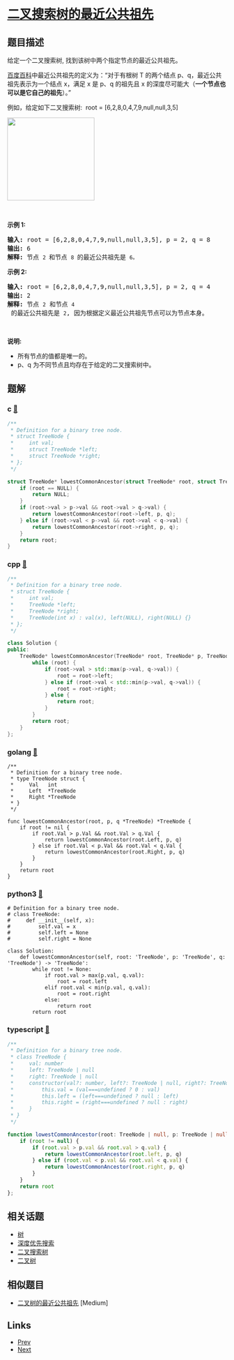 
# [二叉搜索树的最近公共祖先](https://leetcode-cn.com/problems/lowest-common-ancestor-of-a-binary-search-tree)

## 题目描述

<p>给定一个二叉搜索树, 找到该树中两个指定节点的最近公共祖先。</p>

<p><a href="https://baike.baidu.com/item/%E6%9C%80%E8%BF%91%E5%85%AC%E5%85%B1%E7%A5%96%E5%85%88/8918834?fr=aladdin" target="_blank">百度百科</a>中最近公共祖先的定义为：&ldquo;对于有根树 T 的两个结点 p、q，最近公共祖先表示为一个结点 x，满足 x 是 p、q 的祖先且 x 的深度尽可能大（<strong>一个节点也可以是它自己的祖先</strong>）。&rdquo;</p>

<p>例如，给定如下二叉搜索树:&nbsp; root =&nbsp;[6,2,8,0,4,7,9,null,null,3,5]</p>

<p><img alt="" src="https://assets.leetcode-cn.com/aliyun-lc-upload/uploads/2018/12/14/binarysearchtree_improved.png" style="height: 190px; width: 200px;"></p>

<p>&nbsp;</p>

<p><strong>示例 1:</strong></p>

<pre><strong>输入:</strong> root = [6,2,8,0,4,7,9,null,null,3,5], p = 2, q = 8
<strong>输出:</strong> 6 
<strong>解释: </strong>节点 <code>2 </code>和节点 <code>8 </code>的最近公共祖先是 <code>6。</code>
</pre>

<p><strong>示例 2:</strong></p>

<pre><strong>输入:</strong> root = [6,2,8,0,4,7,9,null,null,3,5], p = 2, q = 4
<strong>输出:</strong> 2
<strong>解释: </strong>节点 <code>2</code> 和节点 <code>4</code> 的最近公共祖先是 <code>2</code>, 因为根据定义最近公共祖先节点可以为节点本身。</pre>

<p>&nbsp;</p>

<p><strong>说明:</strong></p>

<ul>
	<li>所有节点的值都是唯一的。</li>
	<li>p、q 为不同节点且均存在于给定的二叉搜索树中。</li>
</ul>


## 题解

### c [🔗](lowest-common-ancestor-of-a-binary-search-tree.c) 
```c
/**
 * Definition for a binary tree node.
 * struct TreeNode {
 *     int val;
 *     struct TreeNode *left;
 *     struct TreeNode *right;
 * };
 */

struct TreeNode* lowestCommonAncestor(struct TreeNode* root, struct TreeNode* p, struct TreeNode* q) {
    if (root == NULL) {
        return NULL;
    }
    if (root->val > p->val && root->val > q->val) {
        return lowestCommonAncestor(root->left, p, q);
    } else if (root->val < p->val && root->val < q->val) {
        return lowestCommonAncestor(root->right, p, q);
    }
    return root;    
}
```
### cpp [🔗](lowest-common-ancestor-of-a-binary-search-tree.cpp) 
```cpp
/**
 * Definition for a binary tree node.
 * struct TreeNode {
 *     int val;
 *     TreeNode *left;
 *     TreeNode *right;
 *     TreeNode(int x) : val(x), left(NULL), right(NULL) {}
 * };
 */

class Solution {
public:
    TreeNode* lowestCommonAncestor(TreeNode* root, TreeNode* p, TreeNode* q) {
        while (root) {
            if (root->val > std::max(p->val, q->val)) {
                root = root->left;
            } else if (root->val < std::min(p->val, q->val)) {
                root = root->right;
            } else {
                return root;
            }
        }
        return root;
    }
};
```
### golang [🔗](lowest-common-ancestor-of-a-binary-search-tree.go) 
```golang
/**
 * Definition for a binary tree node.
 * type TreeNode struct {
 *     Val   int
 *     Left  *TreeNode
 *     Right *TreeNode
 * }
 */

func lowestCommonAncestor(root, p, q *TreeNode) *TreeNode {
    if root != nil {
        if root.Val > p.Val && root.Val > q.Val {
            return lowestCommonAncestor(root.Left, p, q)
        } else if root.Val < p.Val && root.Val < q.Val {
            return lowestCommonAncestor(root.Right, p, q)
        }
    }
    return root
}
```
### python3 [🔗](lowest-common-ancestor-of-a-binary-search-tree.py) 
```python3
# Definition for a binary tree node.
# class TreeNode:
#     def __init__(self, x):
#         self.val = x
#         self.left = None
#         self.right = None

class Solution:
    def lowestCommonAncestor(self, root: 'TreeNode', p: 'TreeNode', q: 'TreeNode') -> 'TreeNode':
        while root != None:
            if root.val > max(p.val, q.val):
                root = root.left
            elif root.val < min(p.val, q.val):
                root = root.right
            else: 
                return root
        return root
```
### typescript [🔗](lowest-common-ancestor-of-a-binary-search-tree.typescript) 
```typescript
/**
 * Definition for a binary tree node.
 * class TreeNode {
 *     val: number
 *     left: TreeNode | null
 *     right: TreeNode | null
 *     constructor(val?: number, left?: TreeNode | null, right?: TreeNode | null) {
 *         this.val = (val===undefined ? 0 : val)
 *         this.left = (left===undefined ? null : left)
 *         this.right = (right===undefined ? null : right)
 *     }
 * }
 */

function lowestCommonAncestor(root: TreeNode | null, p: TreeNode | null, q: TreeNode | null): TreeNode | null {
	if (root != null) {
        if (root.val > p.val && root.val > q.val) {
            return lowestCommonAncestor(root.left, p, q)
        } else if (root.val < p.val && root.val < q.val) {
            return lowestCommonAncestor(root.right, p, q)
        }
    }
    return root
};
```


## 相关话题

- [树](https://leetcode-cn.com/tag/tree) 
- [深度优先搜索](https://leetcode-cn.com/tag/depth-first-search) 
- [二叉搜索树](https://leetcode-cn.com/tag/binary-search-tree) 
- [二叉树](https://leetcode-cn.com/tag/binary-tree) 


## 相似题目

- [二叉树的最近公共祖先](../lowest-common-ancestor-of-a-binary-tree/README.md)  [Medium] 


## Links

- [Prev](../palindrome-linked-list/README.md) 
- [Next](../lowest-common-ancestor-of-a-binary-tree/README.md) 

